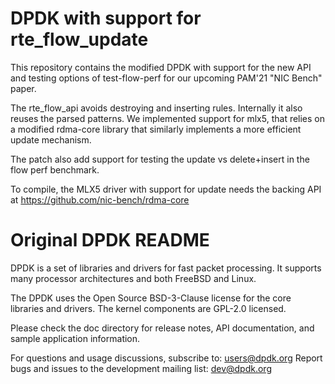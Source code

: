 # DPDK with support for rte\_flow\_update

This repository contains the modified DPDK with support for the new API and testing options of test-flow-perf for our upcoming PAM'21 "NIC Bench" paper.

The rte\_flow\_api avoids destroying and inserting rules. Internally it also reuses the parsed patterns. We implemented support for mlx5, that relies on a modified rdma-core library that similarly implements a more efficient update mechanism.

The patch also add support for testing the update vs delete+insert in the flow perf benchmark.

To compile, the MLX5 driver with support for update needs the backing API at https://github.com/nic-bench/rdma-core

# Original DPDK README
DPDK is a set of libraries and drivers for fast packet processing.
It supports many processor architectures and both FreeBSD and Linux.

The DPDK uses the Open Source BSD-3-Clause license for the core libraries
and drivers. The kernel components are GPL-2.0 licensed.

Please check the doc directory for release notes,
API documentation, and sample application information.

For questions and usage discussions, subscribe to: users@dpdk.org
Report bugs and issues to the development mailing list: dev@dpdk.org
